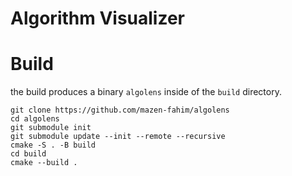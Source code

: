 # Algorithm Visualizer

# Build
the build produces a binary `algolens` inside of the `build` directory.

```
git clone https://github.com/mazen-fahim/algolens
cd algolens
git submodule init
git submodule update --init --remote --recursive
cmake -S . -B build
cd build
cmake --build .
```


